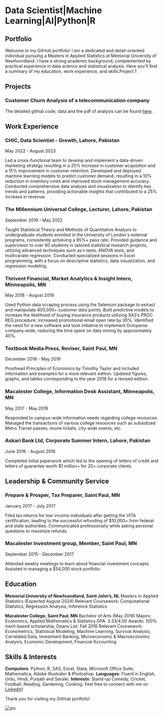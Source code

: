 # Data Scientist|Machine Learning|AI|Python|R

## Portfolio
Welcome to my GitHub portfolio! I am a dedicated and detail-oriented individual pursuing a Masters in Applied Statistics at Memorial University of Newfoundland. I have a strong academic background, complemented by practical experience in data science and statistical analysis. Here you'll find a summary of my education, work experience, and skills.Project 1

## Projects

### Customer Churn Analysis of a telecommunication company

The detailed github code, data and the pdf of analysis can be found [here](https://github.com/HaroonAIML/Churn-Logistic).






## Work Experience
### CHIC, Data Scientist - Growth, Lahore, Pakistan
May 2022 - August 2023

Led a cross-functional team to develop and implement a data-driven marketing strategy resulting in a 20% increase in customer acquisition and a 15% improvement in customer retention.
Developed and deployed machine learning models to predict customer demand, resulting in a 10% reduction in inventory costs and improved stock management accuracy.
Conducted comprehensive data analysis and visualization to identify key trends and patterns, providing actionable insights that contributed to a 25% increase in revenue.

### The Millennium Universal College, Lecturer, Lahore, Pakistan
September 2019 - May 2022

Taught Statistical Theory and Methods of Quantitative Analysis to undergraduate students enrolled in the University of London's external programs, consistently achieving a 95%+ pass rate.
Provided guidance and supervision to over 60 students in tailored statistical research projects, utilizing advanced techniques such as t-tests, ANOVA tests, and multivariate regression.
Conducted specialized sessions in Excel programming, with a focus on descriptive statistics, data visualization, and regression modeling.

### Thrivent Financial, Market Analytics & Insight Intern, Minneapolis, MN
May 2018 - August 2018

Used Python data scraping process using the Selenium package to extract and manipulate 400,000+ customer data points.
Built predictive models to increase the likelihood of buying insurance products utilizing SAS’s PROC REG procedure; increased promotional email open rate by 30%.
Identified the need for a new software and took initiative to implement Octoparse company-wide, reducing the time spent on data mining by approximately 40%.


### Textbook Media Press, Reviser, Saint Paul, MN
December 2018 - May 2019

Proofread Principles of Economics by Timothy Taylor and included information and examples for a more relevant edition.
Updated figures, graphs, and tables corresponding to the year 2018 for a revised edition.


### Macalester College, Information Desk Assistant, Minneapolis, MN
May 2017 - May 2019

Responded to campus-wide information needs regarding college resources.
Managed the transactions of various college resources such as subsidized Metro Transit passes, movie tickets, city-wide events, etc.

### Askari Bank Ltd, Corporate Summer Intern, Lahore, Pakistan
June 2016 - August 2016

Completed initial paperwork which led to the opening of letters of credit and letters of guarantee worth $1 million+ for 20+ corporate clients.


## Leadership & Community Service
### Prepare & Prosper, Tax Preparer, Saint Paul, MN
January 2017 - July 2017

Filed tax returns for low-income individuals after getting the VITA certification, leading to the successful refunding of $10,000+ from federal and state authorities.
Communicated professionally while asking personal questions to maximize refunds.

### Macalester Investment group, Member, Saint Paul, MN
September 2015 - December 2017

Attended weekly meetings to learn about financial investment concepts.
Assisted in managing a $54,000 stock portfolio.

## Education
**Memorial University of Newfoundland, Saint John’s, NL**
Masters in Applied Statistics (Expected August 2024)
Relevant Coursework: Computational Statistics, Regression Analysis, Inference Statistics

**Macalester College, Saint Paul, MN**
Bachelor of Arts (May 2019)
Majors: Economics, Applied Mathematics & Statistics
GPA: 3.33/4.00
Awards: 100% merit-based scholarship, Deans List: Fall 2016
Relevant Coursework: Econometrics, Statistical Modeling, Machine Learning, Survival Analysis, Correlated Data, Investment Banking, Microeconomic & Macroeconomic Analysis, Economic Development, Financial Accounting

## Skills & Interests
 
**Computers**: Python, R, SAS, Excel, Stata, Microsoft Office Suite, Mathematica, Adobe Illustrator & Photoshop.
**Languages**: Fluent in English, Urdu, Hindi, Punjabi and Saraiki.
**Interests**: Stand-up Comedy, Cricket, Football, Reading, Gardening, Cooking.
Feel free to connect with me on [LinkedIn](https://www.linkedin.com/in/mharoon123/)!

Thank you for visiting my GitHub portfolio!




![pic](/portfolio/assets/professionalpic.jpeg)
